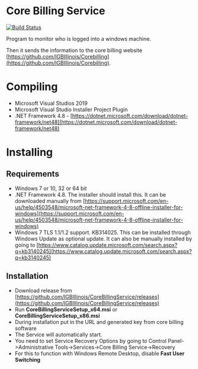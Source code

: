 # Core Billing Service

[![Build Status](https://www.travis-ci.com/IGBIllinois/CoreBillingService.svg?branch=master)](https://www.travis-ci.com/IGBIllinois/CoreBillingService)

Program to monitor who is logged into a windows machine.  

Then it sends the information to the core billing website [https://github.com/IGBIllinois/Corebilling](https://github.com/IGBIllinois/Corebilling).

# Compiling

* Microsoft Visual Studios 2019
* Microsoft Visual Studio Installer Project Plugin
* .NET Framework 4.8 - [https://dotnet.microsoft.com/download/dotnet-framework/net48](https://dotnet.microsoft.com/download/dotnet-framework/net48)

# Installing
## Requirements
* Windows 7 or 10, 32 or 64 bit
* .NET Framework 4.8.  The installer should install this.  It can be downloaded manually from [https://support.microsoft.com/en-us/help/4503548/microsoft-net-framework-4-8-offline-installer-for-windows](https://support.microsoft.com/en-us/help/4503548/microsoft-net-framework-4-8-offline-installer-for-windows)
* Windows 7 TLS 1.1/1.2 support. KB314025.  This can be installed through Windows Update as optional update.  It can also be manually installed by going to [https://www.catalog.update.microsoft.com/search.aspx?q=kb3140245](https://www.catalog.update.microsoft.com/search.aspx?q=kb3140245)

## Installation
* Download release from [https://github.com/IGBIllinois/CoreBillingService/releases](https://github.com/IGBIllinois/CoreBillingService/releases)
* Run **CoreBillingServiceSetup_x64.msi** or **CoreBillingServiceSetup_x86.msi**
* During installation put in the URL and generated key from core billing software
* The Service will automatically start.
* You need to set Service Recovery Options by going to Control Panel->Administrative Tools->Services->Core Billing Service->Recovery
* For this to function with Windows Remote Desktop, disable **Fast User Switching**


